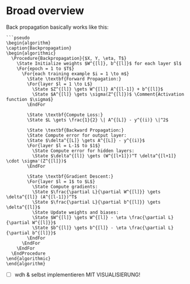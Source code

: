 # Broad overview

Back propagation basically works like this:
```pseudo
```pseudo
\begin{algorithm}
\caption{Backpropagation}
\begin{algorithmic}
  \Procedure{Backpropagation}{$X, Y, \eta, T$}
    \State Initialize weights $W^{[l]}, b^{[l]}$ for each layer $l$
    \For{epoch = 1 to $T$}
      \For{each training example $i = 1 \to m$}
        \State \textbf{Forward Propagation:}
        \For{layer $l = 1 \to L$}
          \State $Z^{[l]} \gets W^{[l]} A^{[l-1]} + b^{[l]}$
          \State $A^{[l]} \gets \sigma(Z^{[l]})$ \Comment{Activation function $\sigma$}
        \EndFor

        \State \textbf{Compute Loss:}
        \State $L \gets \frac{1}{2} \| A^{[L]} - y^{(i)} \|^2$

        \State \textbf{Backward Propagation:}
        \State Compute error for output layer: 
        \State $\delta^{[L]} \gets A^{[L]} - y^{(i)}$
        \For{layer $l = L-1$ to $1$}
          \State Compute error for hidden layers:
          \State $\delta^{[l]} \gets (W^{[l+1]})^T \delta^{[l+1]} \cdot \sigma'(Z^{[l]})$
        \EndFor

        \State \textbf{Gradient Descent:}
        \For{layer $l = 1$ to $L$}
          \State Compute gradients:
          \State $\frac{\partial L}{\partial W^{[l]}} \gets \delta^{[l]} (A^{[l-1]})^T$
          \State $\frac{\partial L}{\partial b^{[l]}} \gets \delta^{[l]}$
          \State Update weights and biases:
          \State $W^{[l]} \gets W^{[l]} - \eta \frac{\partial L}{\partial W^{[l]}}$
          \State $b^{[l]} \gets b^{[l]} - \eta \frac{\partial L}{\partial b^{[l]}}$
        \EndFor
      \EndFor
    \EndFor
  \EndProcedure
\end{algorithmic}
\end{algorithm}

```

- [ ] wdh & selbst implementieren MIT VISUALISIERUNG!


